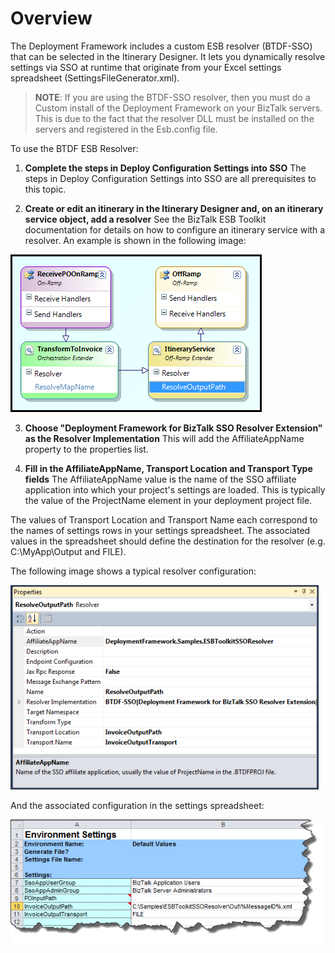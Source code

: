 # Overview

The Deployment Framework includes a custom ESB resolver (BTDF-SSO) that can be selected in the Itinerary Designer.  It lets you dynamically resolve settings via SSO at runtime that originate from your Excel settings spreadsheet (SettingsFileGenerator.xml).

> **NOTE**: If you are using the BTDF-SSO resolver, then you must do a Custom install of the Deployment Framework on your BizTalk servers.  This is due to the fact that the resolver DLL must be installed on the servers and registered in the Esb.config file.

To use the BTDF ESB Resolver:

1) **Complete the steps in Deploy Configuration Settings into SSO**
The steps in Deploy Configuration Settings into SSO are all prerequisites to this topic.

2) **Create or edit an itinerary in the Itinerary Designer and, on an itinerary service object, add a resolver**
See the BizTalk ESB Toolkit documentation for details on how to configure an itinerary service with a resolver.  An example is shown in the following image:

![Itinerary](_static\Itinerary.png)

3) **Choose "Deployment Framework for BizTalk SSO Resolver Extension" as the Resolver Implementation**
This will add the AffiliateAppName property to the properties list.

4) **Fill in the AffiliateAppName, Transport Location and Transport Type fields**
The AffiliateAppName value is the name of the SSO affiliate application into which your project's settings are loaded.  This is typically the value of the ProjectName element in your deployment project file.

The values of Transport Location and Transport Name each correspond to the names of settings rows in your settings spreadsheet.  The associated values in the spreadsheet should define the destination for the resolver (e.g. C:\\MyApp\\Output and FILE).

The following image shows a typical resolver configuration:

![ItineraryProperties](_static\ItineraryProperties.png)

And the associated configuration in the settings spreadsheet:

![ESBResolverSettings](_static\\ESBResolverSettings.png)